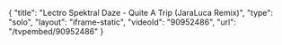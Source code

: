 {
    "title": "Lectro Spektral Daze - Quite A Trip (JaraLuca Remix)",
    "type": "solo",
    "layout": "iframe-static",
    "videoId": "90952486",
    "url": "\/tvpembed\/90952486"
}